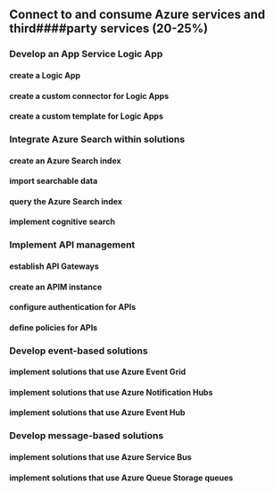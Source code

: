 ## Connect to and consume Azure services and third####party services (20-25%)

### Develop an App Service Logic App
#### create a Logic App
#### create a custom connector for Logic Apps
#### create a custom template for Logic Apps

### Integrate Azure Search within solutions
#### create an Azure Search index
#### import searchable data
#### query the Azure Search index
#### implement cognitive search

### Implement API management
#### establish API Gateways
#### create an APIM instance
#### configure authentication for APIs
#### define policies for APIs

### Develop event-based solutions
#### implement solutions that use Azure Event Grid
#### implement solutions that use Azure Notification Hubs
#### implement solutions that use Azure Event Hub

### Develop message-based solutions
#### implement solutions that use Azure Service Bus
#### implement solutions that use Azure Queue Storage queues